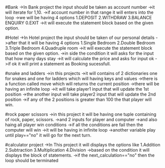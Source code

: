 #Bank
->In Bank project the input should be taken as account number
->it will iterate for 1,10.
->if account number in that range it will enters into the loop
->we will be having 4 options
1.DEPOSIT
2.WITHDRAW
3.BALANCE ENQUIRY
0.EXIT
->it will execute the statement block based on the given option.

#Hotel
->In Hotel project the input should be taken of our personal details
->after that it will be having 4 options
1.Single Bedroom
2.Double Bedroom
3.Triple Bedroom
4.Quadruple room
->it will execute the statement block based on the given option.
->in side the condition it will asks for the input that how many days stay
->it will calculate the price and asks for input ok
->if ok it will print a statement as Booking sucessfull.

#snake and ladders
->in this projects
->it will contains of 2 dictionaries one for snakes and one for ladders which will having keys and values
->there is a function called move which will returns the current position
->there will be having an infinite loop
->it will take player1 input that will update the 1st position 
->the another input will take player2 input that will update the 2nd position
->if any of the 2 positions is greater than 100 the that player will win.

#rock paper scissors
->in this project it will be having one tuple containing of rock, paper, scissors.
->and 2 inputs for player and computer
->and also haing all player win conditions 
->if all the conditions are fail then the computer will win
->it will be having in infinite loop
->another variable play until play=="no" it will go for the next turn.

#calculator project
->In This project it will displays the options like 
1.Addition
2.Subtraction
3.Multiplication
4.Division
->based on the condition it will displays the block of statements.
->if the next_calculation=="no" then the loop should be terminated
